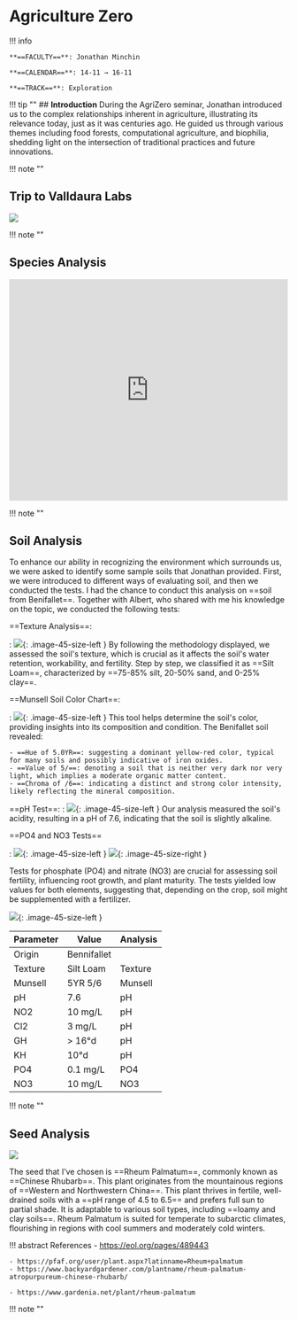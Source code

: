 # Agriculture Zero

!!! info 
    
    **==FACULTY==**: Jonathan Minchin

    **==CALENDAR==**: 14-11 → 16-11

    **==TRACK==**: Exploration

<div style="clear:both;"></div>

!!! tip ""
    ## **Introduction** 
    During the AgriZero seminar, Jonathan introduced us to the complex relationships inherent in agriculture, illustrating its relevance today, just as it was centuries ago. He guided us through various themes including food forests, computational agriculture, and biophilia, shedding light on the intersection of traditional practices and future innovations.

!!! note ""

## Trip to Valldaura Labs

![](../images/AgriTrip.jpg)

!!! note ""

## Species Analysis

<iframe 
    width="100%" 
    height="400" 
    src="https://www.youtube.com/embed/6M0DoILQM7g?si=p_TeVM5snL8zhxp3&amp;" 
    title="Valldaura Species Analysis" 
    frameborder="0" 
    allow="accelerometer; autoplay; clipboard-write; encrypted-media; gyroscope; picture-in-picture; web-share" allowfullscreen>
</iframe>

!!! note ""

## Soil Analysis

To enhance our ability in recognizing the environment which surrounds us, we were asked to identify some sample soils that Jonathan provided. First, we were introduced to different ways of evaluating soil, and then we conducted the tests. I had the chance to conduct this analysis on ==soil from Benifallet==. Together with Albert, who shared with me his knowledge on the topic, we conducted the following tests:

==Texture Analysis==: 

:   ![](../images/AgriSoil01.jpg){: .image-45-size-left } By following the methodology displayed, we assessed the soil's texture, which is crucial as it affects the soil's water retention, workability, and fertility. Step by step, we classified it as ==Silt Loam==, characterized by ==75-85% silt, 20-50% sand, and 0-25% clay==.
<div style="clear: both;"></div>

==Munsell Soil Color Chart==: 

:   ![](../images/AgriSoil03.jpg){: .image-45-size-left } This tool helps determine the soil's color, providing insights into its composition and condition. The Benifallet soil revealed:

    - ==Hue of 5.0YR==: suggesting a dominant yellow-red color, typical for many soils and possibly indicative of iron oxides.
    - ==Value of 5/==: denoting a soil that is neither very dark nor very light, which implies a moderate organic matter content.
    - ==Chroma of /6==: indicating a distinct and strong color intensity, likely reflecting the mineral composition.
 <div style="clear: both;"></div>

==pH Test==: 
:   ![](../images/AgriSoil02.jpg){: .image-45-size-left } Our analysis measured the soil's acidity, resulting in a pH of 7.6, indicating that the soil is slightly alkaline.
<div style="clear: both;"></div>


==PO4 and NO3 Tests==

:   ![](../images/AgriSoil04.jpg){: .image-45-size-left } ![](../images/AgriSoil05.jpg){: .image-45-size-right } <div style="clear: both;"></div>
Tests for phosphate (PO4) and nitrate (NO3) are crucial for assessing soil fertility, influencing root growth, and plant maturity. The tests yielded low values for both elements, suggesting that, depending on the crop, soil might be supplemented with a fertilizer.
<div style="clear: both;"></div>


![](../images/AgriSoil06.jpg){: .image-45-size-left }

| Parameter | Value      | Analysis   |
|-----------|------------|------------|
| Origin    | Bennifallet|            |
| Texture   | Silt Loam  |  Texture   |
| Munsell   | 5YR 5/6    |  Munsell   |
| pH        | 7.6        |     pH     |
| NO2       | 10 mg/L    |     pH     |
| Cl2       | 3 mg/L     |     pH     |
| GH        | > 16°d     |     pH     |
| KH        | 10°d       |     pH     |
| PO4       | 0.1 mg/L   |    PO4     |
| NO3       | 10 mg/L    |    NO3     |

!!! note ""

## **Seed Analysis**

![](../images/AgriSeed.jpg)

The seed that I’ve chosen is ==Rheum Palmatum==, commonly known as ==Chinese Rhubarb==.
This plant originates from the mountainous regions of ==Western and Northwestern China==. This plant thrives in fertile, well-drained soils with a ==pH range of 4.5 to 6.5== and prefers full sun to partial shade. 
It is adaptable to various soil types, including ==loamy and clay soils==. Rheum Palmatum is suited for temperate to subarctic climates, flourishing in regions with cool summers and moderately cold winters.

!!! abstract References
    - https://eol.org/pages/489443

    - https://pfaf.org/user/plant.aspx?latinname=Rheum+palmatum
    - https://www.backyardgardener.com/plantname/rheum-palmatum-atropurpureum-chinese-rhubarb/

    - https://www.gardenia.net/plant/rheum-palmatum

!!! note ""
